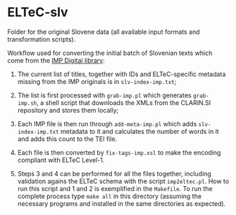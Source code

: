 # ELTeC-slv

Folder for the original Slovene data (all available input formats and transformation scripts).

Workflow used for converting the initial batch of Slovenian texts which come from the [IMP Digital library](http://nl.ijs.si/imp/index-en.html):

1. The current list of titles, together with IDs and ELTeC-specific metadata missing from the IMP originals is in `slv-index-imp.txt`;

2. The list is first processed with `grab-imp.pl` which generates `grab-imp.sh`, a shell script that downloads the XMLs from the CLARIN.SI repository and stores them locally;

3. Each IMP file is then run through `add-meta-imp.pl` which adds `slv-index-imp.txt` metadata to it and calculates the number of words in it and adds this count to the TEI file.

4. Each file is then converted by `fix-tags-imp.xsl` to make the encoding compliant with ELTeC Level-1.

5. Steps 3 and 4 can be performed for all the files together, including validation agains the ELTeC schema with the script `imp2eltec.pl`. How to run this script and 1 and 2 is exemplified in the `Makefile`. To run the complete process type `make all` in this directory (assuming the necessary programs and installed in the same directories as expected).
